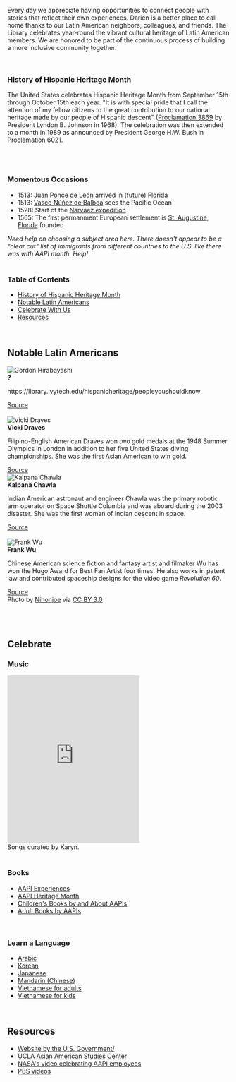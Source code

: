 Every day we appreciate having opportunities to connect people with stories that reflect their own experiences. Darien is a better place to call home thanks to our Latin American neighbors, colleagues, and friends. The Library celebrates year-round the vibrant cultural heritage of Latin American members. We are honored to be part of the continuous process of building a more inclusive community together.

<br />

<a name="History"></a>
<div class="row">
<div class="col-md-5">

### History of Hispanic Heritage Month
The United States celebrates Hispanic Heritage Month from September 15th through October 15th each year. "It is with special pride that I call the attention of my fellow citizens to the great contribution to our national heritage made by our people of Hispanic descent" ([Proclamation 3869](https://dar.to/2VVDCyn "Proclaimation 4650") by President Lyndon B. Johnson in 1968). The celebration was then extended to a month in 1989 as announced by President George H.W. Bush in [Proclamation 6021](https://dar.to/3BtKfs0 "Proclamation 6021"). 

<!-- Visit Darien Library through the month of May to view our AAPI Heritage Month book displays. -->
<br />
<br />

</div>
<div class="col-md-5">

### Momentous Occasions
* 1513: Juan Ponce de León arrived in (future) Florida
* 1513: [Vasco Núñez de Balboa](https://dar.to/2UC8gN5 "Vasco Núñez de Balboa") sees the Pacific Ocean
* 1528: Start of the [Narváez expedition](https://dar.to/3hQIBJf)
* 1565: The first permanment European settlement is [St. Augustine, Florida](https://dar.to/3BCtScW "St. Augustine, Florida") founded

_Need help on choosing a subject area here. There doesn't appear to be a "clear cut" list of immigrants from different countries to the U.S. like there was with AAPI month. Help!_
<br />
<br />
</div>
<div class="col-md-2">

### Table of Contents

<ul>
<li><a href="#History">History of Hispanic Heritage Month</a></li>
<li><a href="#Notable">Notable Latin Americans</a></li>
<li><a href="#Celebrate">Celebrate With Us</a></li>
<li><a href="#Resources">Resources</a></li>
</ul>

</div>
</div>

<br />

<a name="Notable"></a>
<div class="container content">
<div class="text-center margin-bottom-50">
<h2 class="title-v2 title-center">Notable Latin Americans</h2>
</div>
</div>

<div class="row">
<div class="col-md-3">
<img class="img-responsive center-block" src="/uploads/departments/adults/gordon_hirabayashi.jpg" alt="Gordon Hirabayashi" />
<br />
<strong>?</strong>
<p>https://library.ivytech.edu/hispanicheritage/peopleyoushouldknow
</p>
<a href="https://dar.to/3hq6pDZ">Source</a>
<br />
<br />
</div>

<div class="col-md-3">
<img class="img-responsive center-block" src="/uploads/departments/adults/vicki_draves.jpg" alt="Vicki Draves" />
<br />
<strong>Vicki Draves</strong>
<p>Filipino-English American Draves won two gold medals at the 1948 Summer Olympics in London in addition to her five United States diving championships. She was the first Asian American to win gold.</p>
<a href="https://dar.to/2SA5ztT">Source</a>
<br />
</div>

<div class="col-md-3">
<img class="img-responsive center-block" src="/uploads/departments/adults/kalpana_chawla.jpg" alt="Kalpana Chawla" />
<br />
<strong>Kalpana Chawla</strong>
<p>Indian American astronaut and engineer Chawla was the primary robotic arm operator on Space Shuttle Columbia and was aboard during the 2003 disaster. She was the first woman of Indian descent in space.</p>
<a href="https://dar.to/2R5TiwU">Source</a>
<br />
<br />
</div>

<div class="col-md-3">
<img class="img-responsive center-block" src="/uploads/departments/adults/frank_wu.jpg" alt="Frank Wu" />
<br />
<strong>Frank Wu</strong>
<p>Chinese American science fiction and fantasy artist and filmaker Wu has won the Hugo Award for Best Fan Artist four times. He also works in patent law and contributed spaceship designs for the video game <em>Revolution 60</em>.</p>
<a href="https://dar.to/3hdQokz">Source</a>
<br />
Photo by <a href="https://dar.to/3uAaGs9">Nihonjoe</a> via <a href="https://dar.to/3vTzED3">CC BY 3.0</a>
<br />
<br />
</div>
</div>

<br />
<br />

<a name="Celebrate"></a>
<div class="container content">
<div class="text-center margin-bottom-50">
<h2 class="title-v2 title-center">Celebrate</h2>
</div>
</div>

<div class="row">
<div class="col-md-4">

### Music

<iframe src="https://open.spotify.com/embed/playlist/0JxIJ0E1mnJmCZputanKnP" width="300" height="380" frameborder="0" allowtransparency="true" allow="encrypted-media"></iframe>
<br />
Songs curated by Karyn.
<br />
<br />
</div>
<div class="col-md-4">

### Books
* [AAPI Experiences](https://dar.to/3lGkwoT "Books on AAPI Experiences")
* [AAPI Heritage Month](https://dar.to/2QWjdHt "APPI Heritage Month Books")
* [Children's Books by and About AAPIs](https://dar.to/3ez7gk7 "Children's Books by and About AAPIs")
* [Adult Books by AAPIs](https://dar.to/3o1UE8b "Adult Books by AAPIs")
<br />
</div>
<div class="col-md-4">

### Learn a Language
* [Arabic](https://dar.to/33AqCPd "Arabic")
* [Korean](https://dar.to/3vVEoZ3 "Learn Korean")
* [Japanese](https://dar.to/3f0wyGw "Learn Japanese")
* [Mandarin (Chinese)](https://dar.to/3f5Lfbu "Learn Chinese Mandarin")
* [Vietnamese for adults](https://dar.to/33FItV0 "Vietnamese for Adults")
* [Vietnamese for kids](https://dar.to/3hlWyPB "Vietnamese for kids")
</div>
</div>

<br />

<a name="Resources"></a>
<div class="container content">
<div class="text-center margin-bottom-50">
<h2 class="title-v2 title-center">Resources</h2>
</div>
</div>

* [Website by the U.S. Government/](https://dar.to/2WoRQEJ "Website by the U.S. Government")
* [UCLA Asian American Studies Center](https://dar.to/3bj4gpY "UCLA Asian American Studies Center")
* [NASA's video celebrating AAPI employees](https://dar.to/3y4aQui "NASA's video celebrating AAPI employee")
* [PBS videos](https://dar.to/3vUD8oT "PBS videos")